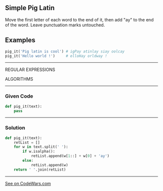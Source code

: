 ## Simple Pig Latin

Move the first letter of each word to the end of it, then add "ay" to the end of the word. Leave punctuation marks untouched.

Examples
--------

```python
pig_it('Pig latin is cool') # igPay atinlay siay oolcay
pig_it('Hello world !')     # elloHay orldway !

```

* * * * *

REGULAR EXPRESSIONS

ALGORITHMS

-----

### Given Code


```python
def pig_it(text):
    pass
```

---

### Solution

```python
def pig_it(text):
    retList = []
    for w in text.split(' '):
        if w.isalpha():
            retList.append(w[1::] + w[0] + 'ay')
        else:
            retList.append(w)
    return ' '.join(retList)
```


---


[See on CodeWars.com](https://www.codewars.com/kata/520b9d2ad5c005041100000f)
